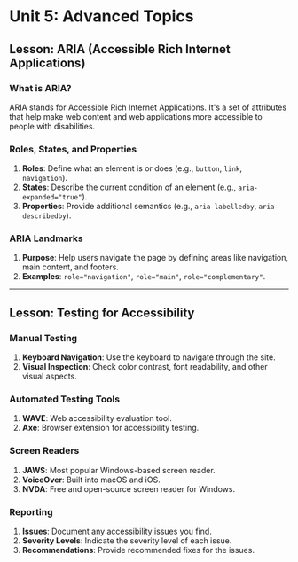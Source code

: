 # Unit 5: Advanced Topics

## Lesson: ARIA (Accessible Rich Internet Applications)

### What is ARIA?

ARIA stands for Accessible Rich Internet Applications. It's a set of attributes that help make web content and web applications more accessible to people with disabilities.

### Roles, States, and Properties

1. **Roles**: Define what an element is or does (e.g., `button`, `link`, `navigation`).
2. **States**: Describe the current condition of an element (e.g., `aria-expanded="true"`).
3. **Properties**: Provide additional semantics (e.g., `aria-labelledby`, `aria-describedby`).

### ARIA Landmarks

1. **Purpose**: Help users navigate the page by defining areas like navigation, main content, and footers.
2. **Examples**: `role="navigation"`, `role="main"`, `role="complementary"`.

---

## Lesson: Testing for Accessibility

### Manual Testing

1. **Keyboard Navigation**: Use the keyboard to navigate through the site.
2. **Visual Inspection**: Check color contrast, font readability, and other visual aspects.

### Automated Testing Tools

1. **WAVE**: Web accessibility evaluation tool.
2. **Axe**: Browser extension for accessibility testing.

### Screen Readers

1. **JAWS**: Most popular Windows-based screen reader.
2. **VoiceOver**: Built into macOS and iOS.
3. **NVDA**: Free and open-source screen reader for Windows.

### Reporting

1. **Issues**: Document any accessibility issues you find.
2. **Severity Levels**: Indicate the severity level of each issue.
3. **Recommendations**: Provide recommended fixes for the issues.
